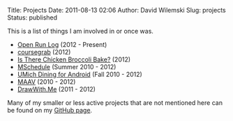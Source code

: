 Title: Projects
Date: 2011-08-13 02:06
Author: David Wilemski
Slug: projects
Status: published

This is a list of things I am involved in or once was.

  - [Open Run Log](http://openrunlog.org) (2012 - Present)
  - [coursegrab](https://github.com/davidwilemski/coursegrab) (2012)
  - [Is There Chicken Broccoli
    Bake?](http://istherechickenbroccolibake.com) (2012)
  - [MSchedule](http://mschedule.com) (Summer 2010 - 2012)
  - [UMich Dining for
    Android](http://davidwilemski.com/umichdining) (Fall 2010 - 2012)
  - [MAAV](http://maav.engin.umich.edu) (2010 - 2012)
  - [DrawWith.Me](http://drawwith.me/) (2011 - 2012)

Many of my smaller or less active projects that are not mentioned here
can be found on my [GitHub page](https://github.com/davidwilemski).
